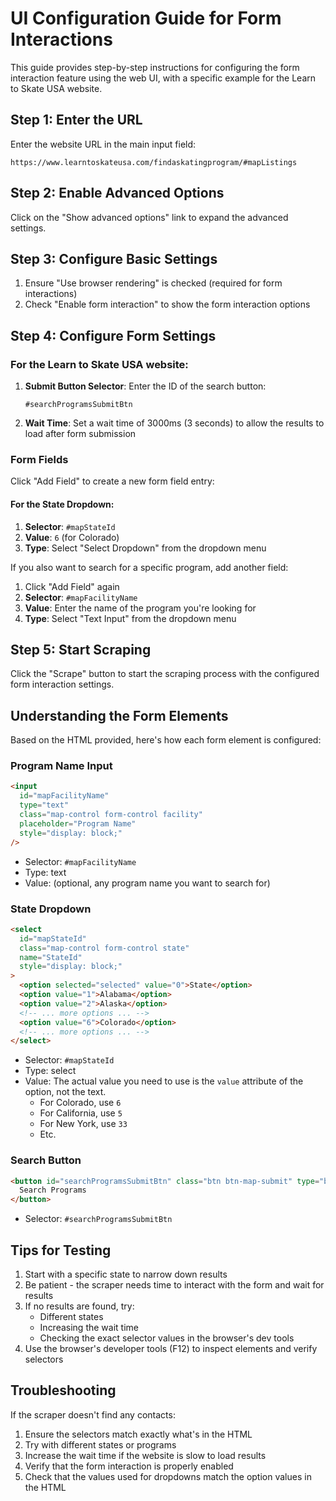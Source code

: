 # UI Configuration Guide for Form Interactions

This guide provides step-by-step instructions for configuring the form interaction feature using the web UI, with a specific example for the Learn to Skate USA website.

## Step 1: Enter the URL

Enter the website URL in the main input field:

```
https://www.learntoskateusa.com/findaskatingprogram/#mapListings
```

## Step 2: Enable Advanced Options

Click on the "Show advanced options" link to expand the advanced settings.

## Step 3: Configure Basic Settings

1. Ensure "Use browser rendering" is checked (required for form interactions)
2. Check "Enable form interaction" to show the form interaction options

## Step 4: Configure Form Settings

### For the Learn to Skate USA website:

1. **Submit Button Selector**:
   Enter the ID of the search button:

   ```
   #searchProgramsSubmitBtn
   ```

2. **Wait Time**:
   Set a wait time of 3000ms (3 seconds) to allow the results to load after form submission

### Form Fields

Click "Add Field" to create a new form field entry:

#### For the State Dropdown:

1. **Selector**: `#mapStateId`
2. **Value**: `6` (for Colorado)
3. **Type**: Select "Select Dropdown" from the dropdown menu

If you also want to search for a specific program, add another field:

1. Click "Add Field" again
2. **Selector**: `#mapFacilityName`
3. **Value**: Enter the name of the program you're looking for
4. **Type**: Select "Text Input" from the dropdown menu

## Step 5: Start Scraping

Click the "Scrape" button to start the scraping process with the configured form interaction settings.

## Understanding the Form Elements

Based on the HTML provided, here's how each form element is configured:

### Program Name Input

```html
<input
  id="mapFacilityName"
  type="text"
  class="map-control form-control facility"
  placeholder="Program Name"
  style="display: block;"
/>
```

- Selector: `#mapFacilityName`
- Type: text
- Value: (optional, any program name you want to search for)

### State Dropdown

```html
<select
  id="mapStateId"
  class="map-control form-control state"
  name="StateId"
  style="display: block;"
>
  <option selected="selected" value="0">State</option>
  <option value="1">Alabama</option>
  <option value="2">Alaska</option>
  <!-- ... more options ... -->
  <option value="6">Colorado</option>
  <!-- ... more options ... -->
</select>
```

- Selector: `#mapStateId`
- Type: select
- Value: The actual value you need to use is the `value` attribute of the option, not the text.
  - For Colorado, use `6`
  - For California, use `5`
  - For New York, use `33`
  - Etc.

### Search Button

```html
<button id="searchProgramsSubmitBtn" class="btn btn-map-submit" type="button">
  Search Programs
</button>
```

- Selector: `#searchProgramsSubmitBtn`

## Tips for Testing

1. Start with a specific state to narrow down results
2. Be patient - the scraper needs time to interact with the form and wait for results
3. If no results are found, try:
   - Different states
   - Increasing the wait time
   - Checking the exact selector values in the browser's dev tools
4. Use the browser's developer tools (F12) to inspect elements and verify selectors

## Troubleshooting

If the scraper doesn't find any contacts:

1. Ensure the selectors match exactly what's in the HTML
2. Try with different states or programs
3. Increase the wait time if the website is slow to load results
4. Verify that the form interaction is properly enabled
5. Check that the values used for dropdowns match the option values in the HTML
